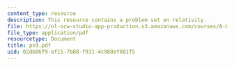 ```yaml
---
content_type: resource
description: This resource contains a problem set on relativity.
file: https://ol-ocw-studio-app-production.s3.amazonaws.com/courses/8-033-relativity-fall-2006/02db86f9af157b88f9314c908ef881f5_ps9.pdf
file_type: application/pdf
resourcetype: Document
title: ps9.pdf
uid: 02db86f9-af15-7b88-f931-4c908ef881f5
---
```

